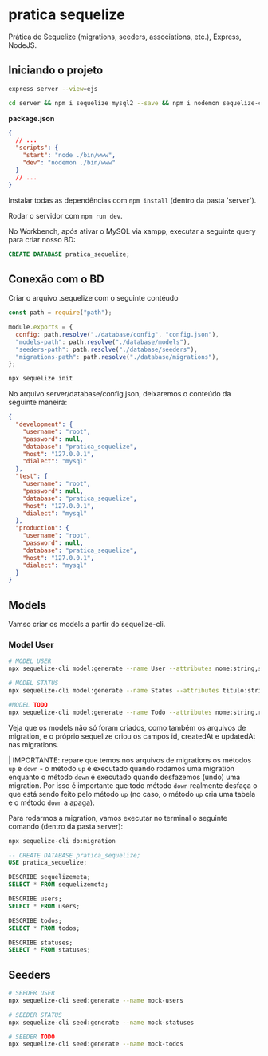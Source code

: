 # pratica sequelize

Prática de Sequelize (migrations, seeders, associations, etc.), Express, NodeJS.

## Iniciando o projeto

```sh
express server --view=ejs
```

```sh
cd server && npm i sequelize mysql2 --save && npm i nodemon sequelize-cli --save -D
```

**package.json**

```json
{
  // ...
  "scripts": {
    "start": "node ./bin/www",
    "dev": "nodemon ./bin/www"
  }
  // ...
}
```

Instalar todas as dependências com `npm install` (dentro da pasta 'server').

Rodar o servidor com `npm run dev`.

No Workbench, após ativar o MySQL via xampp, executar a seguinte query para criar nosso BD:

```sql
CREATE DATABASE pratica_sequelize;
```

## Conexão com o BD

Criar o arquivo .sequelize com o seguinte contéudo

```js
const path = require("path");

module.exports = {
  config: path.resolve("./database/config", "config.json"),
  "models-path": path.resolve("./database/models"),
  "seeders-path": path.resolve("./database/seeders"),
  "migrations-path": path.resolve("./database/migrations"),
};
```

```sh
npx sequelize init
```

No arquivo server/database/config.json, deixaremos o conteúdo da seguinte maneira:

```json
{
  "development": {
    "username": "root",
    "password": null,
    "database": "pratica_sequelize",
    "host": "127.0.0.1",
    "dialect": "mysql"
  },
  "test": {
    "username": "root",
    "password": null,
    "database": "pratica_sequelize",
    "host": "127.0.0.1",
    "dialect": "mysql"
  },
  "production": {
    "username": "root",
    "password": null,
    "database": "pratica_sequelize",
    "host": "127.0.0.1",
    "dialect": "mysql"
  }
}
```

## Models

Vamso criar os models a partir do sequelize-cli.

### Model User

```sh
# MODEL USER
npx sequelize-cli model:generate --name User --attributes nome:string,sobrenome:string,email:string

# MODEL STATUS
npx sequelize-cli model:generate --name Status --attributes titulo:string

#MODEL TODO
npx sequelize-cli model:generate --name Todo --attributes nome:string,resumo:string,descricao:string
```

Veja que os models não só foram criados, como também os arquivos de migration, e o próprio sequelize criou os campos id, createdAt e updatedAt nas migrations.

| IMPORTANTE: repare que temos nos arquivos de migrations os métodos `up` e `down` - o método `up` é executado quando rodamos uma migration enquanto o método `down` é executado quando desfazemos (undo) uma migration. Por isso é importante que todo método `down` realmente desfaça o que está sendo feito pelo método `up` (no caso, o método `up` cria uma tabela e o método `down` a apaga).

Para rodarmos a migration, vamos executar no terminal o seguinte comando (dentro da pasta server):

```sh
npx sequelize-cli db:migration
```

```sql
-- CREATE DATABASE pratica_sequelize;
USE pratica_sequelize;

DESCRIBE sequelizemeta;
SELECT * FROM sequelizemeta;

DESCRIBE users;
SELECT * FROM users;

DESCRIBE todos;
SELECT * FROM todos;

DESCRIBE statuses;
SELECT * FROM statuses;
```

## Seeders

```sh
# SEEDER USER
npx sequelize-cli seed:generate --name mock-users

# SEEDER STATUS
npx sequelize-cli seed:generate --name mock-statuses

# SEEDER TODO
npx sequelize-cli seed:generate --name mock-todos
```
